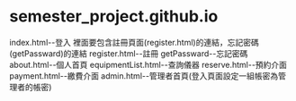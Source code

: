 # semester_project.github.io
index.html--登入
  裡面要包含註冊頁面(register.html)的連結，忘記密碼(getPassward)的連結
register.html--註冊
getPassward--忘記密碼
about.html--個人首頁
equipmentList.html--查詢儀器
reserve.html--預約介面
payment.html--繳費介面
admin.html--管理者首頁(登入頁面設定一組帳密為管理者的帳密)

